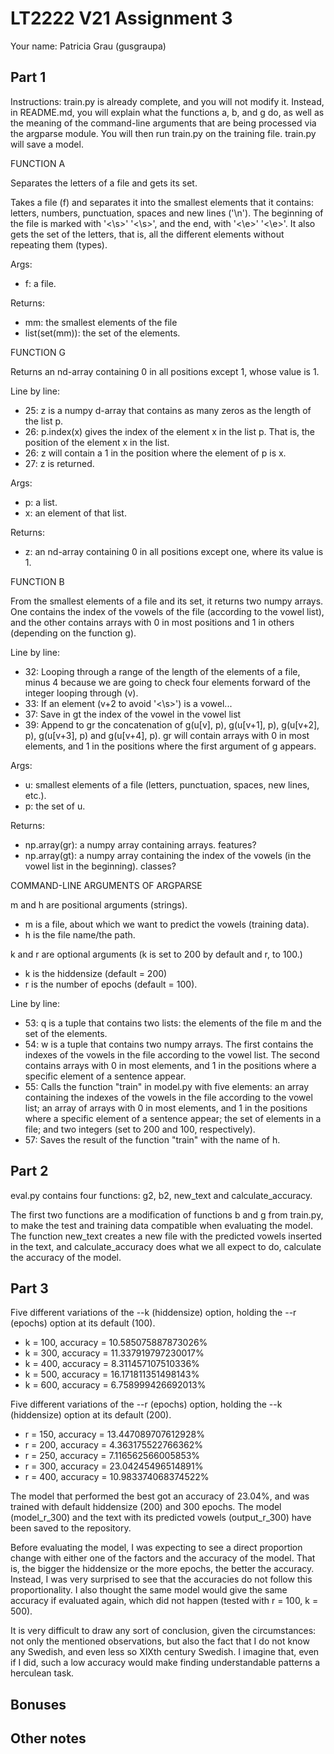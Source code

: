 # LT2222 V21 Assignment 3

Your name: Patricia Grau (gusgraupa)

## Part 1

Instructions: train.py is already complete, and you will not modify it. Instead, in README.md, you will explain what the functions a, b, and g do, as well as the meaning of the command-line arguments that are being processed via the argparse module. You will then run train.py on the training file.  train.py will save a model.



FUNCTION A

Separates the letters of a file and gets its set.


Takes a file (f) and separates it into the smallest elements that it contains: letters, numbers, punctuation, spaces and new lines ('\n'). The beginning of the file is marked with '<\s>' '<\s>', and the end, with '<\e>' '<\e>'. It also gets the set of the letters, that is, all the different elements without repeating them (types).

Args:
- f: a file.

Returns: 
- mm: the smallest elements of the file
- list(set(mm)): the set of the elements.



FUNCTION G

Returns an nd-array containing 0 in all positions except 1, whose value is 1.

Line by line:

- 25: z is a numpy d-array that contains as many zeros as the length of the list p.
- 26: p.index(x) gives the index of the element x in the list p. That is, the position of the element x in the list. 
- 26: z will contain a 1 in the position where the element of p is x.
- 27: z is returned.

Args:
- p: a list.
- x: an element of that list.

Returns:
- z: an nd-array containing 0 in all positions except one, where its value is 1.



FUNCTION B

From the smallest elements of a file and its set, it returns two numpy arrays. One contains the index of the vowels of the file (according to the vowel list), and the other contains arrays with 0 in most positions and 1 in others (depending on the function g).


Line by line:

- 32: Looping through a range of the length of the elements of a file, minus 4 because we are going to check four elements forward of the integer looping through (v).
- 33: If an element (v+2 to avoid '<\s>') is a vowel...
- 37: Save in gt the index of the vowel in the vowel list
- 39: Append to gr the concatenation of g(u[v], p), g(u[v+1], p), g(u[v+2], p), g(u[v+3], p) and g(u[v+4], p). gr will contain arrays with 0 in most elements, and 1 in the positions where the first argument of g appears.


Args:
- u: smallest elements of a file (letters, punctuation, spaces, new lines, etc.).
- p: the set of u.

Returns:
- np.array(gr): a numpy array containing arrays. features?
- np.array(gt): a numpy array containing the index of the vowels (in the vowel list in the beginning). classes?



COMMAND-LINE ARGUMENTS OF ARGPARSE

m and h are positional arguments (strings). 

- m is a file, about which we want to predict the vowels (training data).
- h is the file name/the path.

k and r are optional arguments (k is set to 200 by default and r, to 100.)

- k is the hiddensize (default = 200)
- r is the number of epochs (default = 100).


Line by line:
- 53: q is a tuple that contains two lists: the elements of the file m and the set of the elements.
- 54: w is a tuple that contains two numpy arrays. The first contains the indexes of the vowels in the file according to the vowel list. The second contains arrays with 0 in most elements, and 1 in the positions where a specific element of a sentence appear.
- 55: Calls the function "train" in model.py with five elements: an array containing the indexes of the vowels in the file according to the vowel list; an array of arrays with 0 in most elements, and 1 in the positions where a specific element of a sentence appear; the set of elements in a file; and two integers (set to 200 and 100, respectively).
- 57: Saves the result of the function "train" with the name of h.


## Part 2

eval.py contains four functions: g2, b2, new_text and calculate_accuracy.

The first two functions are a modification of functions b and g from train.py, to make the test and training data compatible when evaluating the model. The function new_text creates a new file with the predicted vowels inserted in the text, and calculate_accuracy does what we all expect to do, calculate the accuracy of the model.

## Part 3

Five different variations of the --k (hiddensize) option, holding the --r (epochs) option at its default (100).
- k = 100, accuracy = 10.585075887873026%
- k = 300, accuracy = 11.337919797230017%
- k = 400, accuracy = 8.311457107510336%
- k = 500, accuracy = 16.171811351498143%
- k = 600, accuracy = 6.758999426692013%

Five different variations of the --r (epochs) option, holding the --k (hiddensize) option at its default (200).
- r = 150, accuracy = 13.447089707612928%
- r = 200, accuracy = 4.363175522766362%
- r = 250, accuracy = 7.116562566005853%
- r = 300, accuracy = 23.04245496514891%
- r = 400, accuracy = 10.983374068374522%


The model that performed the best got an accuracy of 23.04%, and was trained with default hiddensize (200) and 300 epochs. The model (model_r_300) and the text with its predicted vowels (output_r_300) have been saved to the repository.


Before evaluating the model, I was expecting to see a direct proportion change with either one of the factors and the accuracy of the model. That is, the bigger the hiddensize or the more epochs, the better the accuracy. Instead, I was very surprised to see that the accuracies do not follow this proportionality. I also thought the same model would give the same accuracy if evaluated again, which did not happen (tested with r = 100, k = 500).


It is very difficult to draw any sort of conclusion, given the circumstances: not only the mentioned observations, but also the fact that I do not know any Swedish, and even less so XIXth century Swedish. I imagine that, even if I did, such a low accuracy would make finding understandable patterns a herculean task.


## Bonuses

## Other notes
